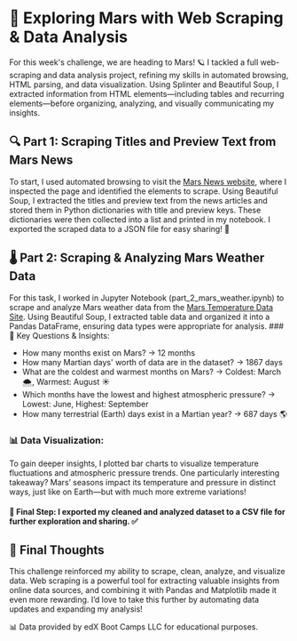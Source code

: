 # 🚀 Exploring Mars with Web Scraping & Data Analysis
For this week's challenge, we are heading to Mars! 🪐 I tackled a full web-scraping and data analysis project, refining my skills in automated browsing, HTML parsing, and data visualization. Using Splinter and Beautiful Soup, I extracted information from HTML elements—including tables and recurring elements—before organizing, analyzing, and visually communicating my insights.

## 🔍 Part 1: Scraping Titles and Preview Text from Mars News
To start, I used automated browsing to visit the [Mars News website](https://redplanetscience.com/), where I inspected the page and identified the elements to scrape. Using Beautiful Soup, I extracted the titles and preview text from the news articles and stored them in Python dictionaries with title and preview keys. These dictionaries were then collected into a list and printed in my notebook. I exported the scraped data to a JSON file for easy sharing! 📂

## 🌡️ Part 2: Scraping & Analyzing Mars Weather Data
For this task, I worked in Jupyter Notebook (part_2_mars_weather.ipynb) to scrape and analyze Mars weather data from the [Mars Temperature Data Site](https://static.bc-edx.com/data/web/mars_facts/temperature.html). Using Beautiful Soup, I extracted table data and organized it into a Pandas DataFrame, ensuring data types were appropriate for analysis.
###🔎 Key Questions & Insights:
- How many months exist on Mars? → 12 months
- How many Martian days' worth of data are in the dataset? → 1867 days
- What are the coldest and warmest months on Mars? → Coldest: March 🌨️, Warmest: August ☀️
- Which months have the lowest and highest atmospheric pressure? → Lowest: June, Highest: September
- How many terrestrial (Earth) days exist in a Martian year? → 687 days 🌎
### 📊 Data Visualization:
To gain deeper insights, I plotted bar charts to visualize temperature fluctuations and atmospheric pressure trends. One particularly interesting takeaway? Mars’ seasons impact its temperature and pressure in distinct ways, just like on Earth—but with much more extreme variations!
#### 📌 Final Step: I exported my cleaned and analyzed dataset to a CSV file for further exploration and sharing. ✅

## 🚀 Final Thoughts
This challenge reinforced my ability to scrape, clean, analyze, and visualize data. Web scraping is a powerful tool for extracting valuable insights from online data sources, and combining it with Pandas and Matplotlib made it even more rewarding. I’d love to take this further by automating data updates and expanding my analysis!  

📊 Data provided by edX Boot Camps LLC for educational purposes.
